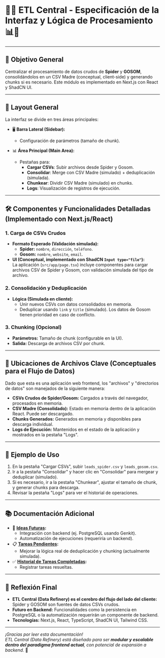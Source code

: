 # 🚀✨ ETL Central - Especificación de la Interfaz y Lógica de Procesamiento 📊🤖

---

## 🎯 Objetivo General  
Centralizar el procesamiento de datos crudos de **Spider** y **GOSOM**, consolidándolos en un CSV Madre (conceptual, client-side) y generando chunks si es necesario. Este módulo es implementado en Next.js con React y ShadCN UI.

---

## 📐 Layout General  
La interfaz se divide en tres áreas principales:  

- 🖥️ **Barra Lateral (Sidebar):**  
  - Configuración de parámetros (tamaño de chunk).  

- 📊 **Área Principal (Main Area):**  
  - Pestañas para:  
    - **Cargar CSVs**: Subir archivos desde Spider y Gosom.  
    - **Consolidar**: Merge con CSV Madre (simulado) + deduplicación (simulada).  
    - **Chunkear**: Dividir CSV Madre (simulado) en chunks.  
    - **Logs**: Visualización de registros de ejecución.  

---

## 🛠️ Componentes y Funcionalidades Detalladas (Implementado con Next.js/React)

### 1. **Carga de CSVs Crudos**  
- **Formato Esperado (Validación simulada):**  
  - **Spider:** `nombre`, `dirección`, `teléfono`.  
  - **Gosom:** `nombre`, `website`, `email`.  
- **UI (Conceptual, implementado con ShadCN `Input type="file"`):**  
  La aplicación (`src/app/page.tsx`) incluye componentes para cargar archivos CSV de Spider y Gosom, con validación simulada del tipo de archivo.

### 2. **Consolidación y Deduplicación**  
- **Lógica (Simulada en cliente):**  
  - Unir nuevos CSVs con datos consolidados en memoria.  
  - Deduplicar usando `link` y `title` (simulado). Los datos de Gosom tienen prioridad en caso de conflicto.

### 3. **Chunking (Opcional)**  
- **Parámetros:** Tamaño de chunk (configurable en la UI).  
- **Salida:** Descarga de archivos CSV por chunk.

---

## 📂 Ubicaciones de Archivos Clave (Conceptuales para el Flujo de Datos)
Dado que esta es una aplicación web frontend, los "archivos" y "directorios de datos" son manejados de la siguiente manera:
- **CSVs Crudos de Spider/Gosom:** Cargados a través del navegador, procesados en memoria.
- **CSV Madre (Consolidado):** Estado en memoria dentro de la aplicación React. Puede ser descargado.
- **Chunks Generados:** Generados en memoria y disponibles para descarga individual.
- **Logs de Ejecución:** Mantenidos en el estado de la aplicación y mostrados en la pestaña "Logs".

---

## 📌 **Ejemplo de Uso**  
1. En la pestaña "Cargar CSVs", subir `leads_spider.csv` y `leads_gosom.csv`.  
2. Ir a la pestaña "Consolidar" y hacer clic en "Consolidar" para mergear y deduplicar (simulado).  
3. Si es necesario, ir a la pestaña "Chunkear", ajustar el tamaño de chunk, y generar chunks para descarga.  
4. Revisar la pestaña "Logs" para ver el historial de operaciones.

---

## 📚 Documentación Adicional  
- 🚀 **[Ideas Futuras](0_prompts/0_Futuro.md):**  
  - Integración con backend (ej. PostgreSQL usando Genkit).  
  - Automatización de ejecuciones (requeriría un backend).  
- 📋 **[Tareas Pendientes](0_prompts/1_Mejoras.md):**  
  - Mejorar la lógica real de deduplicación y chunking (actualmente simulada).  
- ✅ **[Historial de Tareas Completadas](0_prompts/2_Historial.md):**  
  - Registrar tareas resueltas.  

---

## 🧠 Reflexión Final  
- **ETL Central (Data Refinery) es el cerebro del flujo del lado del cliente:** Spider y GOSOM son fuentes de datos CSVs crudos.  
- **Futuro en Backend:** Funcionalidades como la persistencia en PostgreSQL o la automatización requerirán un componente de backend.  
- **Tecnologías:** Next.js, React, TypeScript, ShadCN UI, Tailwind CSS.  

---

*¡Gracias por leer esta documentación!  
ETL Central (Data Refinery) está diseñado para ser **modular y escalable dentro del paradigma frontend actual**, con potencial de expansión a backend.* 🌟  
